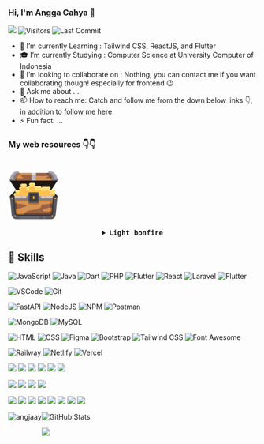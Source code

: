 ### Hi, I'm Angga Cahya 👋

<!--
**angjaay/angjaay** is a ✨ _special_ ✨ repository because its `README.md` (this file) appears on your GitHub profile.

Here are some ideas to get you started:
-->

  <img src="https://cdn-icons-png.flaticon.com/512/6974/6974919.png" width="250"/>
  
  
 <img alt="Visitors" src="https://komarev.com/ghpvc/?username=angjaay&style=flat&labelColor=black&logo=github&label=PROFILE+VIEWS&color=29bf12"/>
<img alt="Last Commit" src="https://img.shields.io/github/last-commit/angjaay/angjaay?logo=markdown&label=LAST+UPDATE&color=29bf12&style=flat">
 <!-- <a href="https://github.com/angjaay/angjaay/actions">
   <img alt="github-activity" src="https://github.com/angjaay/angjaay/workflows/update-gh-activity/badge.svg">
  </a> -->

- 🌱 I’m currently Learning : Tailwind CSS, ReactJS, and Flutter
- 🎓 I’m currently Studying : Computer Science at University Computer of Indonesia
- 👯 I’m looking to collaborate on : Nothing, you can contact me if you want collaborating though! especially for frontend 😉
- 💬 Ask me about ...
- 📫 How to reach me: Catch and follow me from the down below links 👇, in addition to follow me here.
- ⚡ Fun fact: ...


### My web resources 👇👇</br></br>
<a href="https://www.notion.so/angzai/Angzai-s-Web-Resources-ebab3a4a6bda4df4b3f91b23061c43ce"  ><img src="https://raw.githubusercontent.com/angjaay/angjaay/master/image/treasure.png" width="100"/></a>


</samp>

</p>


<details align="center">

<summary> <b> <samp> Light bonfire </samp></b></summary>
<samp>
 <b><h2 style="color: #fc6203">B O N F I R E &nbsp; L I T !</h2> </b>

<img src="https://raw.githubusercontent.com/TanZng/TanZng/master/assets/bonefire.gif" width="200"/>

Current Project: **Bubbly Social**

<p align="center">
<a href="https://twitter.com/angga_cahyaa">
  <img align="left" alt="Angga Twitter" width="50px" src="https://raw.githubusercontent.com/edent/SuperTinyIcons/099dc12b59179d07d534069bc8551718f786d91a/images/svg/twitter.svg" />
</a>
<a href="https://dev.to/angzai">
  <img align="left" alt="Angga DEV" width="50px" src="https://raw.githubusercontent.com/edent/SuperTinyIcons/099dc12b59179d07d534069bc8551718f786d91a/images/svg/dev_to.svg" />
</a>

<a href="https://www.linkedin.com/in/angga-cahya/">
  <img align="left" alt="Angga Linkdin" width="50px" src="https://raw.githubusercontent.com/edent/SuperTinyIcons/099dc12b59179d07d534069bc8551718f786d91a/images/svg/linkedin.svg" />
</a>
  
 <a href="https://www.figma.com/@angzai">
  <img align="left" alt="Angga Figma" width="40px" src="https://cdn.cdnlogo.com/logos/f/43/figma.svg" />
</a>

</p>
 </br> </br> </br>
 

</samp>
</details>

## 💼 Skills



![JavaScript](https://img.shields.io/badge/javascript-%23323330.svg?style=for-the-badge&logo=javascript&logoColor=%23F7DF1E)
![Java](https://img.shields.io/badge/Java-%23ED8B00.svg?style=for-the-badge&logo=Java&logoColor=white)
![Dart](https://img.shields.io/badge/Dart-5391FE?style=for-the-badge&logo=Dart&logoColor=white)
![PHP](https://img.shields.io/badge/php-%23121011.svg?style=for-the-badge&logo=php&logoColor=%474A8A)
![Flutter](https://img.shields.io/badge/flutter-%23000000.svg?style=for-the-badge&logo=flutter&logoColor=white)
![React](https://img.shields.io/badge/react-667881?style=for-the-badge&logo=react&logoColor=61DBFB)
![Laravel](https://img.shields.io/badge/laravel-F05340?style=for-the-badge&logo=laravel&logoColor=white)
![Flutter](https://img.shields.io/badge/next-%23000000.svg?style=for-the-badge&logo=next&logoColor=white)

![VSCode](https://img.shields.io/badge/-vscode-00a8e8?style=for-the-badge&logo=visual-studio-code)
![Git](https://img.shields.io/badge/git%20-%23F05033.svg?&style=for-the-badge&logo=git&logoColor=white)

![FastAPI](https://img.shields.io/badge/FastAPI-005571?style=for-the-badge&logo=fastapi)
![NodeJS](https://img.shields.io/badge/node.js-6DA55F?style=for-the-badge&logo=node.js&logoColor=white)
![NPM](https://img.shields.io/badge/NPM-%23117AC9.svg?style=for-the-badge&logo=NPM&logoColor=white)
![Postman](https://img.shields.io/badge/Postman-FF6C37?style=for-the-badge&logo=postman&logoColor=white)

![MongoDB](https://img.shields.io/badge/MongoDB-%234ea94b.svg?style=for-the-badge&logo=mongodb&logoColor=white)<!-- ![ElasticSearch](https://img.shields.io/badge/-ElasticSearch-005571?style=for-the-badge&logo=elasticsearch) --><!-- ![ApacheCassandra](https://img.shields.io/badge/cassandra-%231287B1.svg?style=for-the-badge&logo=apache-cassandra&logoColor=white) -->
![MySQL](https://img.shields.io/badge/MySQL-00000F?style=for-the-badge&logo=mysql&logoColor=white)

![HTML](https://img.shields.io/badge/html%20-%23E34F26.svg?&style=for-the-badge&logo=html5&logoColor=white)
![CSS](https://img.shields.io/badge/css%20-%231572B6.svg?&style=for-the-badge&logo=css3&logoColor=white)
![Figma](https://img.shields.io/badge/Figma-F24E1E?style=for-the-badge&logo=figma&logoColor=white)
![Bootstrap](https://img.shields.io/badge/bootstrap-%23563D7C.svg?style=for-the-badge&logo=bootstrap&logoColor=white)
![Tailwind CSS](https://img.shields.io/badge/Tailwind_CSS-38B2AC?style=for-the-badge&logo=tailwind-css&logoColor=white)
![Font Awesome](https://img.shields.io/badge/Font_Awesome-339AF0?style=for-the-badge&logo=fontawesome&logoColor=white)

![Railway](https://img.shields.io/badge/railway-667881?style=for-the-badge&logo=railway&logoColor=white)
![Netlify](https://img.shields.io/badge/netlify-%23000000.svg?style=for-the-badge&logo=netlify&logoColor=#00C7B7)
![Vercel](https://img.shields.io/badge/vercel-%23000000.svg?style=for-the-badge&logo=vercel&logoColor=#00C7B7)

![](https://img.shields.io/badge/Code-React-informational?style=flat&logo=react&logoColor=white&color=4AB197)
![](https://img.shields.io/badge/Code-Redux-informational?style=flat&logo=Redux&logoColor=white&color=4AB197)
![](https://img.shields.io/badge/Code-JavaScript-informational?style=flat&logo=JavaScript&logoColor=white&color=4AB197)
![](https://img.shields.io/badge/Code-Java-informational?style=flat&logo=Java&logoColor=white&color=4AB197)
![](https://img.shields.io/badge/Code-PHP-informational?style=flat&logo=PHP&logoColor=white&color=4AB197)
![](https://img.shields.io/badge/Code-Laravel-informational?style=flat&logo=Laravel&logoColor=white&color=4AB197)



![](https://img.shields.io/badge/Style-CSS-informational?style=flat&logo=css3&logoColor=white&color=4AB197)
![](https://img.shields.io/badge/Style-Tailwind-informational?style=flat&logo=Tailwind-CSS&logoColor=white&color=4AB197)
![](https://img.shields.io/badge/Style-Sass-informational?style=flat&logo=Sass&logoColor=white&color=4AB197)
![](https://img.shields.io/badge/Style-Bootstrap-informational?style=flat&logo=Bootstrap&logoColor=white&color=4AB197)



![](https://img.shields.io/badge/Tools-Netlify-informational?style=flat&logo=netlify&logoColor=white&color=4AB197)
![](https://img.shields.io/badge/Tools-NPM-informational?style=flat&logo=npm&logoColor=white&color=4AB197)
![](https://img.shields.io/badge/Tools-Photoshop-informational?style=flat&logo=Adobe-Photoshop&logoColor=white&color=4AB197)
![](https://img.shields.io/badge/Tools-Illustrator-informational?style=flat&logo=Adobe-Illustrator&logoColor=white&color=4AB197)
![](https://img.shields.io/badge/Tools-AdobeXD-informational?style=flat&logo=Adobe-XD&logoColor=white&color=4AB197)
![](https://img.shields.io/badge/Tools-GitHub-informational?style=flat&logo=GitHub&logoColor=white&color=4AB197)
![](https://img.shields.io/badge/Tools-Figma-informational?style=flat&logo=Figma&logoColor=white&color=4AB197)
![](https://img.shields.io/badge/Tools-Vscode-informational?style=flat&logo=Visual-Studio-Code&logoColor=white&color=4AB197)

<p><img align="left" src="https://github-readme-stats.vercel.app/api/top-langs?username=angjaay&show_icons=true&locale=en&layout=compact&theme=vue" alt="angjaay" height="150"  /></p>

 <p><img src="https://github-readme-stats.vercel.app/api?username=angjaay&title_color=6FDA44&show_icons=true&icon_color=6FDA44&include_all_commits=true&count_private=true&theme=vue" alt="GitHub Stats" height="150" /></p>
 
 <img src="https://github-profile-summary-cards.vercel.app/api/cards/profile-details?username=angjaay&theme=vue" width="730">
 



